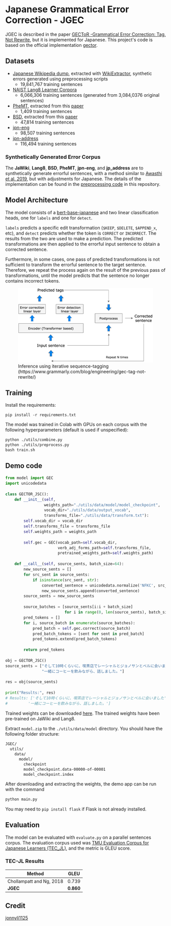 # Japanese Grammatical Error Correction - JGEC

JGEC is described in the paper [GECToR -Grammatical Error Correction: Tag, Not Rewrite](https://arxiv.org/abs/2005.12592), but it is implemented for Japanese. This project's code is based on the official implementation [gector](https://github.com/grammarly/gector).

## Datasets

- [Japanese Wikipedia dump](https://dumps.wikimedia.org/), extracted with [WikiExtractor](https://github.com/attardi/wikiextractor), synthetic errors generated using preprocessing scripts
  - 19,841,767 training sentences
- [NAIST Lang8 Learner Corpora](https://sites.google.com/site/naistlang8corpora/)
  - 6,066,306 training sentences (generated from 3,084,0376 original sentences)
- [PheMT](https://github.com/cl-tohoku/PheMT), extracted from this [paper](https://arxiv.org/pdf/2011.02121.pdf)
  - 1,409 training sentences
- [BSD](https://github.com/tsuruoka-lab/BSD), extracted from this [paper](https://arxiv.org/pdf/2008.01940.pdf)
  - 47,814 training sentences
- [jpn-eng](http://www.manythings.org/anki/)
  - 98,507 training sentences
- [jpn-address](https://drive.google.com/drive/folders/1kBz8wbYztRkgz2nQgQvBD1wkWz8Jwz1-?usp=sharing)
  - 116,494 training sentences

### Synthetically Generated Error Corpus

The **JaWiki**, **Lang8**, **BSD**, **PheMT**, **jpn-eng**, and **jp_address** are to synthetically generate errorful sentences, with a method similar to [Awasthi et al. 2019](https://github.com/awasthiabhijeet/PIE/tree/master/errorify), but with adjustments for Japanese. The details of the implementation can be found in the [preprocessing code](https://github.com/phkhanhtrinh23/JGEC/blob/main/utils/preprocess.py) in this repository.


## Model Architecture

The model consists of a [bert-base-japanese](https://huggingface.co/cl-tohoku/bert-base-japanese-v2) and two linear classification heads, one for `labels` and one for `detect`. 

`labels` predicts a specific edit transformation (`$KEEP`, `$DELETE`, `$APPEND_x`, etc), and `detect` predicts whether the token is `CORRECT` or `INCORRECT`. The results from the two are used to make a prediction. The predicted transformations are then applied to the errorful input sentence to obtain a corrected sentence.

Furthermore, in some cases, one pass of predicted transformations is not sufficient to transform the errorful sentence to the target sentence. Therefore, we repeat the process again on the result of the previous pass of transformations, until the model predicts that the sentence no longer contains incorrect tokens.

<figure>
<img src="images/Gector-architecture.png">
<figcaption>Inference using iterative sequence-tagging (https://www.grammarly.com/blog/engineering/gec-tag-not-rewrite/)</figcaption>
</figure>

## Training
Install the requirements:
```
pip install -r requirements.txt
```

The model was trained in Colab with GPUs on each corpus with the following hyperparameters (default is used if unspecified):
```
python ./utils/combine.py
python ./utils/preprocess.py
bash train.sh
```

## Demo code
```python
from model import GEC
import unicodedata

class GECTOR_JSC():
    def __init__(self, 
                 weights_path="./utils/data/model/model_checkpoint", 
                 vocab_dir="./utils/data/output_vocab",
                 transforms_file="./utils/data/transform.txt"):
        self.vocab_dir = vocab_dir
        self.transforms_file = transforms_file
        self.weights_path = weights_path
        
        self.gec = GEC(vocab_path=self.vocab_dir, 
                       verb_adj_forms_path=self.transforms_file,
                       pretrained_weights_path=self.weights_path)

    def __call__(self, source_sents, batch_size=64):
        new_source_sents = []
        for src_sent in source_sents:
            if isinstance(src_sent, str):
                converted_sentence = unicodedata.normalize('NFKC', src_sent).replace(' ', '')
                new_source_sents.append(converted_sentence)
        source_sents = new_source_sents
        
        source_batches = [source_sents[i:i + batch_size]
                          for i in range(0, len(source_sents), batch_size)]
        pred_tokens = []
        for i, source_batch in enumerate(source_batches):
            pred_batch = self.gec.correct(source_batch)
            pred_batch_tokens = [sent for sent in pred_batch]
            pred_tokens.extend(pred_batch_tokens)

        return pred_tokens

obj = GECTOR_JSC()
source_sents = ["そして10時くらいに、喫茶店でレーシャルとジョノサンとベルに会いました",
                "一緒にコーヒーを飲みながら、話しました。"]

res = obj(source_sents)

print("Results:", res)
# Results: ['そして10時くらいに、喫茶店でレーシャルとジョノサンとベルに会いました', 
#         '一緒にコーヒーを飲みながら、話しました。']

```

Trained weights can be downloaded [here](https://drive.google.com/file/d/1nhWzDZnZKxLvqwYMLlwRNOkMK2aXv4-5/view?usp=sharing). The trained weights have been pre-trained on JaWiki and Lang8.

Extract `model.zip` to the `./utils/data/model` directory. You should have the following folder structure:

```
JGEC/
  utils/
    data/
      model/
        checkpoint
        model_checkpoint.data-00000-of-00001
        model_checkpoint.index
```

After downloading and extracting the weights, the demo app can be run with the command 
```python
python main.py
```

You may need to `pip install flask` if Flask is not already installed.

## Evaluation

The model can be evaluated with `evaluate.py` on a parallel sentences corpus. The evaluation corpus used was [TMU Evaluation Corpus for Japanese Learners (TEC_JL)](https://github.com/koyama-aomi/TEC-JL), and the metric is GLEU score.

### TEC-JL Results
| Method                    | GLEU     |
| ------------------------- | -------- |
| Chollampatt and Ng, 2018  | 0.739    |
| **JGEC**            | **0.860**|


## Credit
[jonnyli1125
](https://github.com/jonnyli1125)
